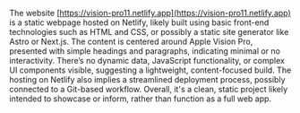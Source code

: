 The website [https://vision-pro11.netlify.app](https://vision-pro11.netlify.app) is a static webpage hosted on Netlify, likely built using basic front-end technologies such as HTML and CSS, or possibly a static site generator like Astro or Next.js. The content is centered around Apple Vision Pro, presented with simple headings and paragraphs, indicating minimal or no interactivity. There’s no dynamic data, JavaScript functionality, or complex UI components visible, suggesting a lightweight, content-focused build. The hosting on Netlify also implies a streamlined deployment process, possibly connected to a Git-based workflow. Overall, it's a clean, static project likely intended to showcase or inform, rather than function as a full web app.
